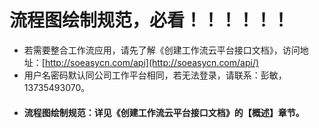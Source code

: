 # 流程图绘制规范，必看！！！！！！

* 若需要整合工作流应用，请先了解《创建工作流云平台接口文档》，访问地址：[http://soeasycn.com/api](http://soeasycn.com/api/)
* 用户名密码默认同公司工作平台相同，若无法登录，请联系：彭敏，13735493070。
* #### **流程图绘制规范：详见《创建工作流云平台接口文档》的【概述】章节。**



